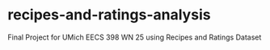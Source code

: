 # recipes-and-ratings-analysis
Final Project for UMich EECS 398 WN 25 using Recipes and Ratings Dataset 
